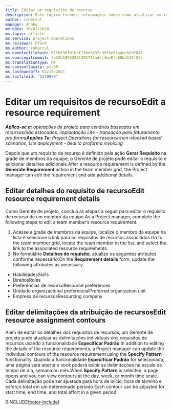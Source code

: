```yaml
---
title: Editar um requisitos de recurso
description: Este tópico fornece informações sobre como atualizar as informações de requisitos de recursos.
author: ruhercul
manager: Annbe
ms.date: 10/01/2020
ms.topic: article
ms.service: project-operations
ms.reviewer: kfend
ms.author: ruhercul
ms.openlocfilehash: 67fb536f91bdf156e9437cd993e93a4eeb2df84f
ms.sourcegitcommit: fa32b1893286f20271fa4ec4be8fc68bd135f53c
ms.translationtype: HT
ms.contentlocale: pt-BR
ms.lasthandoff: 02/15/2021
ms.locfileid: "5279079"
---
```

# <a name="edit-a-resource-requirement"></a><span data-ttu-id="3e4a2-103">Editar um requisitos de recurso</span><span class="sxs-lookup"><span data-stu-id="3e4a2-103">Edit a resource requirement</span></span>

<span data-ttu-id="3e4a2-104">_**Aplica-se a:** operações de projeto para cenários baseados em recursos/não estocados, implantação Lite - transação para faturamento pro forma_</span><span class="sxs-lookup"><span data-stu-id="3e4a2-104">_**Applies To:** Project Operations for resource/non-stocked based scenarios, Lite deployment - deal to proforma invoicing_</span></span>

<span data-ttu-id="3e4a2-105">Depois que um requisito de recurso é definido pela ação **Gerar Requisito** na grade de membros da equipe, o Gerente de projeto pode editar o requisito e adicionar detalhes adicionais.</span><span class="sxs-lookup"><span data-stu-id="3e4a2-105">After a resource requirement is defined by the **Generate Requirement** action in the team member grid, the Project manager can edit the requirement and add additional details.</span></span>

## <a name="edit-resource-requirement-details"></a><span data-ttu-id="3e4a2-106">Editar detalhes do requisito de recurso</span><span class="sxs-lookup"><span data-stu-id="3e4a2-106">Edit resource requirement details</span></span>

<span data-ttu-id="3e4a2-107">Como Gerente de projeto, conclua as etapas a seguir para editar o requisito de recurso de um membro da equipe.</span><span class="sxs-lookup"><span data-stu-id="3e4a2-107">As a Project manager, complete the following steps to edit a team member’s resource requirement.</span></span>

1. <span data-ttu-id="3e4a2-108">Acesse a grade de membros da equipe, localize o membro da equipe na lista e selecione o link para os requisitos de recursos associados.</span><span class="sxs-lookup"><span data-stu-id="3e4a2-108">Go to the team member grid, locate the team member in the list, and select the link to the associated resource requirements.</span></span>
2. <span data-ttu-id="3e4a2-109">No formulário **Detalhes do requisito**, atualize os seguintes atributos conforme necessário:</span><span class="sxs-lookup"><span data-stu-id="3e4a2-109">On the **Requirement details** form, update the following attributes as necessary.</span></span>

- <span data-ttu-id="3e4a2-110">Habilidades</span><span class="sxs-lookup"><span data-stu-id="3e4a2-110">Skills</span></span>
- <span data-ttu-id="3e4a2-111">Direitos</span><span class="sxs-lookup"><span data-stu-id="3e4a2-111">Roles</span></span>
- <span data-ttu-id="3e4a2-112">Preferências de recurso</span><span class="sxs-lookup"><span data-stu-id="3e4a2-112">Resource preferences</span></span>
- <span data-ttu-id="3e4a2-113">Unidade organizacional preferencial</span><span class="sxs-lookup"><span data-stu-id="3e4a2-113">Preferred organization unit</span></span>
- <span data-ttu-id="3e4a2-114">Empresa de recursos</span><span class="sxs-lookup"><span data-stu-id="3e4a2-114">Resourcing company</span></span>

## <a name="edit-resource-assignment-contours"></a><span data-ttu-id="3e4a2-115">Editar delimitações da atribuição de recursos</span><span class="sxs-lookup"><span data-stu-id="3e4a2-115">Edit resource assignment contours</span></span>

<span data-ttu-id="3e4a2-116">Além de editar os detalhes dos requisitos de recursos, um Gerente de projeto pode atualizar as delimitações individuais dos requisitos de recursos usando a funcionalidade **Especificar Padrão**.</span><span class="sxs-lookup"><span data-stu-id="3e4a2-116">In addition to editing the details of the resource requirements, a Project manager can update the individual contours of the resource requirement using the **Specify Pattern** functionality.</span></span> <span data-ttu-id="3e4a2-117">Quando a funcionalidade **Especificar Padrão** for selecionada, uma página será aberta e você poderá exibir as delimitações na escala de tempo de dia, semana ou mês.</span><span class="sxs-lookup"><span data-stu-id="3e4a2-117">When **Specify Pattern** is selected, a page opens and you can view contours at the day, week, or month time scale.</span></span> <span data-ttu-id="3e4a2-118">Cada delimitação pode ser ajustada para hora de início, hora de término e esforço total em um determinado período.</span><span class="sxs-lookup"><span data-stu-id="3e4a2-118">Each contour can be adjusted for start time, end time, and total effort in a given period.</span></span>

[!INCLUDE[footer-include](../includes/footer-banner.md)]